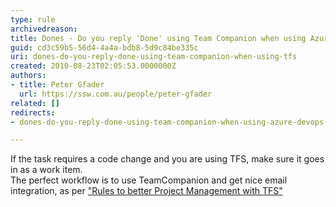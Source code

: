 ```yaml
---
type: rule
archivedreason: 
title: Dones - Do you reply 'Done' using Team Companion when using Azure DevOps?
guid: cd3c59b5-56d4-4a4a-bdb8-5d9c84be335c
uri: dones-do-you-reply-done-using-team-companion-when-using-tfs
created: 2010-08-23T02:05:53.0000000Z
authors:
- title: Peter Gfader
  url: https://ssw.com.au/people/peter-gfader
related: []
redirects:
- dones-do-you-reply-done-using-team-companion-when-using-azure-devops

---
```



If the task requires a code change and you are using TFS, make sure it goes in as a work item. <br>
The perfect workflow is to use TeamCompanion and get nice email integration, as per <a href="http&#58;//www.ssw.com.au/ssw/Standards/Rules/RulesToBetterProjectManagementWithTFS.aspx#SendDoneMail">&quot;Rules to better Project Management with TFS&quot; </a>

<br><excerpt class='endintro'></excerpt><br>



